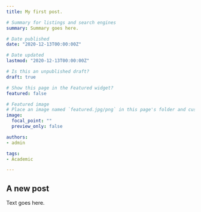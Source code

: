 ```yaml
---
title: My first post.

# Summary for listings and search engines
summary: Summary goes here.

# Date published
date: "2020-12-13T00:00:00Z"

# Date updated
lastmod: "2020-12-13T00:00:00Z"

# Is this an unpublished draft?
draft: true

# Show this page in the Featured widget?
featured: false

# Featured image
# Place an image named `featured.jpg/png` in this page's folder and customize its options here.
image:
  focal_point: ""
  preview_only: false

authors:
- admin

tags:
- Academic

---
```


## A new post

Text goes here.
